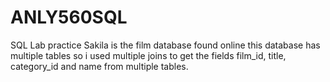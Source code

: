 # ANLY560SQL
SQL Lab practice
Sakila is the film database found online this database has multiple tables so i used multiple joins to get the fields film_id, title, category_id and name from multiple tables.
